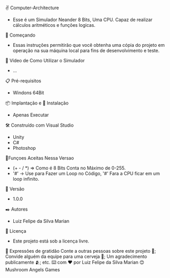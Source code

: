 ✌ Computer-Architecture

* Esse é um Simulador Neander 8 Bits, Uma CPU. Capaz de realizar cálculos aritméticos e funções logicas.

🚀 Começando
* Essas instruções permitirão que você obtenha uma cópia do projeto em operação na sua máquina local para fins de desenvolvimento e teste.

🎥 Vídeo de Como Utilizar o Simulador
* ...

📋 Pré-requisitos
* Windons 64Bit

📦 Implantação e 🔧 Instalação
* Apenas Executar

🛠️ Construído com
Visual Studio
* Unity
* C#
* Photoshop

📌Funçoes Aceitas Nessa Versao
* (+ - / *) => Como é 8 Bits Conta no Máximo de 0-255.
* '#' -> Use para Fazer um Loop no Código, '#' Fara a CPU ficar em um loop infinito.

📌 Versão
* 1.0.0

✒️ Autores
* Luiz Felipe da Silva Marian

📄 Licença
* Este projeto está sob a licença livre.

🎁 Expressões de gratidão
Conte a outras pessoas sobre este projeto 📢;
Convide alguém da equipe para uma cerveja 🍺;
Um agradecimento publicamente 🫂;
etc.
⌨️ com ❤️ por Luiz Felipe da Silva Marian 😊
Mushroom Angels Games
